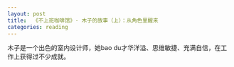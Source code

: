 ```yaml
---
layout: post
title:  《不上班咖啡馆》- 木子的故事（上）：从角色里醒来 
categories: reading
---
```


木子是一个出色的室内设计师，她bao du才华洋溢、思维敏捷、充满自信，在工作上获得过不少成就。
<!--stackedit_data:
eyJoaXN0b3J5IjpbOTY3MDAwNTYxXX0=
-->